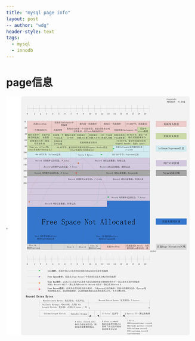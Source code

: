 ```yaml
---
title: "mysql page info"
layout: post
-- author: "wdg"
header-style: text
tags:
  - mysql
  - innodb
---
```


# page信息

<img src="/img/post/it/innodb_page.jpg"/>

